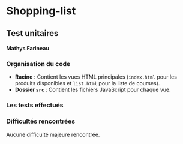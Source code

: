 # Shopping-list
## Test unitaires
#### Mathys Farineau


### Organisation du code
- **Racine** : Contient les vues HTML principales (`index.html` pour les produits disponibles et `list.html` pour la liste de courses).
- **Dossier `src`** : Contient les fichiers JavaScript pour chaque vue.


### Les tests effectués

### Difficultés rencontrées
Aucune difficulté majeure rencontrée.